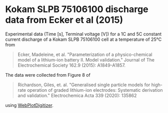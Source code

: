 # Kokam SLPB 75106100 discharge data from Ecker et al (2015)

Experimental data (Time [s], Terminal voltage [V]) for a 1C and 5C constant current discharge of a Kokam SLPB 75106100 cell at a temperature of 25&deg;C from

> Ecker, Madeleine, et al. "Parameterization of a physico-chemical model of a lithium-ion battery II. Model validation." Journal of The Electrochemical Society 162.9 (2015): A1849-A1857.

The data were collected from Figure 8 of

> Richardson, Giles, et. al. "Generalised single particle models for high-rate operation of graded lithium-ion electrodes: Systematic derivation and validation." Electrochemica Acta 339 (2020): 135862

using [WebPlotDigitizer](https://automeris.io/WebPlotDigitizer/).
